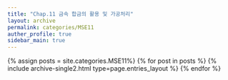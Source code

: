 ```yaml
---
title: "Chap.11 금속 합금의 활용 및 가공처리"
layout: archive
permalink: categories/MSE11
auther_profile: true
sidebar_main: true
---
```


{% assign posts = site.categories.MSE11%}
{% for post in posts %} {% include archive-single2.html type=page.entries_layout %} {% endfor %}